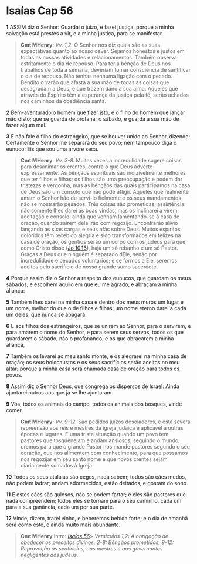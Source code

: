 # Isaías Cap 56

**1** 	ASSIM diz o Senhor: Guardai o juízo, e fazei justiça, porque a minha salvação está prestes a vir, e a minha justiça, para se manifestar.

> **Cmt MHenry**: *Vv. 1,2.* O Senhor nos diz quais são as suas expectativas quanto ao nosso dever. Sejamos honestos e justos em todas as nossas atividades e relacionamentos. Também observa estritamente o dia de repouso. Para ter a bênção de Deus nos trabalhos de toda a semana, deveríam tomar consciência de santificar o dia de repouso. Não tenhas nenhuma ligação com o pecado. Bendito o varão que afasta a sua mão de todas as coisas que desagradam a Deus, e que trazem dano à sua alma. Aqueles que através do Espírito têm a esperança da justiça pela fé, serão achados nos caminhos da obediência santa.

**2** 	Bem-aventurado o homem que fizer isto, e o filho do homem que lançar mão disto; que se guarda de profanar o sábado, e guarda a sua mão de fazer algum mal.

**3** 	E não fale o filho do estrangeiro, que se houver unido ao Senhor, dizendo: Certamente o Senhor me separará do seu povo; nem tampouco diga o eunuco: Eis que sou uma árvore seca.

> **Cmt MHenry**: *Vv. 3-8.* Muitas vezes a incredulidade sugere coisas para desanimar os crentes, contra o que Deus adverte expressamente. As bênçãos espirituais são indizivelmente melhores que ter filhos e filhas; os filhos são uma preocupação e podem dar tristezas e vergonha, mas as bênçãos das quais participamos na casa de Deus são um consolo que não pode afligir. Aqueles que realmente amam o Senhor hão de servi-lo fielmente e os seus mandamentos não se mostrarão pesados. Três coisas são prometidas: assistência: não somente lhes darei as boas vindas, mas os inclinarei a virem; aceitação e consolo: ainda que venham lamentando-se à casa de oração, quando saírem dela irão com regozijo. Encontrarão alívio lançando as suas cargas e seus afãs sobre Deus. Muitos espíritos doloridos têm recebido alegria e sido transformados em felizes na casa de oração, os gentios serão um corpo com os judeus para que, como Cristo disse ([Jo 10.16](../43N-Joa/10.md#16)), haja um só rebanho e um só Pastor. Graças a Deus que ninguém é separado dEle, senão por incredulidade e pecados voluntários; e se formos a Ele, seremos aceitos pelo sacrifício de nosso grande sumo sacerdote.

**4** 	Porque assim diz o Senhor a respeito dos eunucos, que guardam os meus sábados, e escolhem aquilo em que eu me agrado, e abraçam a minha aliança:

**5** 	Também lhes darei na minha casa e dentro dos meus muros um lugar e um nome, melhor do que o de filhos e filhas; um nome eterno darei a cada um deles, que nunca se apagará.

**6** 	E aos filhos dos estrangeiros, que se unirem ao Senhor, para o servirem, e para amarem o nome do Senhor, e para serem seus servos, todos os que guardarem o sábado, não o profanando, e os que abraçarem a minha aliança,

**7** 	Também os levarei ao meu santo monte, e os alegrarei na minha casa de oração; os seus holocaustos e os seus sacrifícios serão aceitos no meu altar; porque a minha casa será chamada casa de oração para todos os povos.

**8** 	Assim diz o Senhor Deus, que congrega os dispersos de Israel: Ainda ajuntarei outros aos que já se lhe ajuntaram.

**9** 	Vós, todos os animais do campo, todos os animais dos bosques, vinde comer.

> **Cmt MHenry**: *Vv. 9-12.* São pedidos juízos desoladores, e esta severa repreensão aos reis e mestres da igreja judaica é aplicável a outras épocas e lugares. E uma triste situação quando um povo tem pastores que tosquenejam e andam ansiosos, seguindo o mundo, oremos para que o grande Pastor nos mande pastores segundo o seu coração, que nos alimentem com conhecimento, para que possamos nos regozijar em seu santo nome e que novos crentes sejam diariamente somados à Igreja.

**10** 	Todos os seus atalaias são cegos, nada sabem; todos são cães mudos, não podem ladrar; andam adormecidos, estão deitados, e gostam do sono.

**11** 	E estes cães são gulosos, não se podem fartar; e eles são pastores que nada compreendem; todos eles se tornam para o seu caminho, cada um para a sua ganância, cada um por sua parte.

**12** 	Vinde, dizem, trarei vinho, e beberemos bebida forte; e o dia de amanhã será como este, e ainda muito mais abundante.


> **Cmt MHenry** Intro: *[Isaías 56](../23A-Is/56.md#0)*> *Versículos 1,2: A obrigação de obedecer os preceitos divinos; 2-8: Bênçãos prometidas; 9-12: Reprovação às sentinelas, aos mestres e aos governantes negligentes dos judeus.*